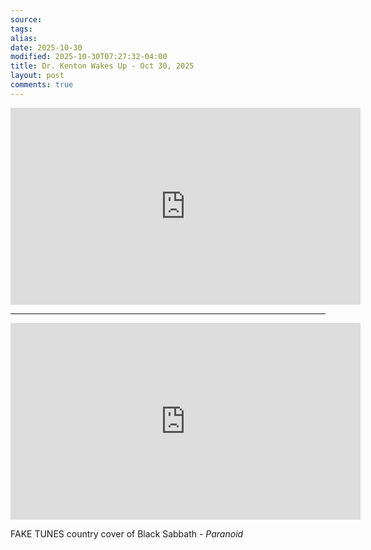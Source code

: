 ```yaml
---
source:
tags:
alias:
date: 2025-10-30
modified: 2025-10-30T07:27:32-04:00
title: Dr. Kenton Wakes Up - Oct 30, 2025
layout: post
comments: true
---
```


  

<iframe width="560" height="315" src="https://www.youtube.com/embed/62sl9zlzOFs" title="YouTube video player" frameborder="0" allow="accelerometer; autoplay; clipboard-write; encrypted-media; gyroscope; picture-in-picture; web-share" allowfullscreen></iframe>

<!-- <img src="{{site.baseurl}}/images/[REPLACE]" width="560"> -->

---

<iframe width="560" height="315" src="https://www.youtube.com/embed/xLjXthhWQQc?si=N2V7ceReyi_qBxef" title="YouTube video player" frameborder="0" allow="accelerometer; autoplay; clipboard-write; encrypted-media; gyroscope; picture-in-picture; web-share" referrerpolicy="strict-origin-when-cross-origin" allowfullscreen></iframe>

FAKE TUNES country cover of Black Sabbath - *Paranoid*